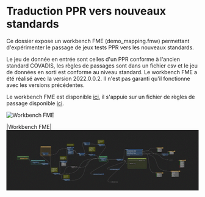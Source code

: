 # Traduction PPR vers nouveaux standards

Ce dossier expose un workbench FME (demo_mapping.fmw) permettant d'expérimenter le passage de jeux tests PPR vers les nouveaux standards. 

Le jeu de donnée en entrée sont celles d'un PPR conforme à l'ancien standard COVADIS, les règles de passages sont dans un fichier csv et le jeu de données en sorti est conforme au niveau standard. Le workbench FME a été réalisé avec la version 2022.0.0.2. Il n'est pas garanti qu'il fonctionne avec les versions précédentes.

Le workbench FME est disponible [ici](https://github.com/cnigfr/Geostandards-Risques/blob/main/ressources/traduction/traduction_PPR_FME/demo_mapping.fmw), il s'appuie sur un fichier de règles de passage disponible [ici](https://github.com/cnigfr/Geostandards-Risques/blob/main/ressources/traduction/traduction_PPR_FME/mapping.csv).

![Workbench FME](./traduction_PPR_FME/workbenchFME.GIF)

|Workbench FME|![Workbench FME](https://github.com/cnigfr/Geostandards-Risques/blob/main/ressources/traduction/traduction_PPR_FME/workbenchFME.GIF)


